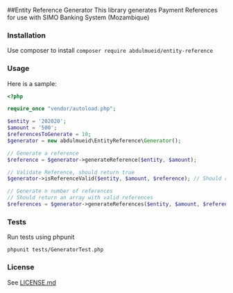 ##Entity Reference Generator
This library generates Payment References for use with SIMO Banking System (Mozambique)

### Installation
Use composer to install
```composer require abdulmueid/entity-reference```

### Usage
Here is a sample:
```php
<?php

require_once "vendor/autoload.php";

$entity = '202020';
$amount = '500';
$referencesToGenerate = 10;
$generator = new abdulmueid\EntityReference\Generator();

// Generate a reference
$reference = $generator->generateReference($entity, $amount);

// Validate Reference, should return true
$generator->isReferenceValid($entity, $amount, $reference); // Should return true

// Generate n number of references
// Should return an array with valid references
$references = $generator->generateReferences($entity, $amount, $referencesToGenerate);
```

### Tests
Run tests using phpunit
```shell script
phpunit tests/GeneratorTest.php
```

### License
See [LICENSE.md](LICENSE.md)